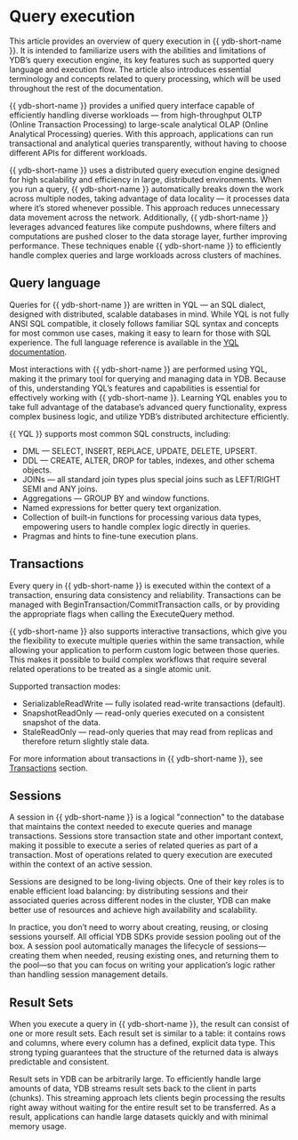 # Query execution

This article provides an overview of query execution in {{ ydb-short-name }}. It is intended to familiarize users with the abilities and limitations of YDB’s query execution engine, its key features such as supported query language and execution flow. The article also introduces essential terminology and concepts related to query processing, which will be used throughout the rest of the documentation.

{{ ydb-short-name }} provides a unified query interface capable of efficiently handling diverse workloads — from high-throughput OLTP (Online Transaction Processing) to large-scale analytical OLAP (Online Analytical Processing) queries. With this approach, applications can run transactional and analytical queries transparently, without having to choose different APIs for different workloads.

{{ ydb-short-name }} uses a distributed query execution engine designed for high scalability and efficiency in large, distributed environments. When you run a query, {{ ydb-short-name }} automatically breaks down the work across multiple nodes, taking advantage of data locality — it processes data where it’s stored whenever possible. This approach reduces unnecessary data movement across the network. Additionally, {{ ydb-short-name }} leverages advanced features like compute pushdowns, where filters and computations are pushed closer to the data storage layer, further improving performance. These techniques enable {{ ydb-short-name }} to efficiently handle complex queries and large workloads across clusters of machines.

## Query language

Queries for {{ ydb-short-name }} are written in YQL — an SQL dialect, designed with distributed, scalable databases in mind. While YQL is not fully ANSI SQL compatible, it closely follows familiar SQL syntax and concepts for most common use cases, making it easy to learn for those with SQL experience. The full language reference is available in the [YQL documentation](../yql/reference/index.md).

Most interactions with {{ ydb-short-name }} are performed using YQL, making it the primary tool for querying and managing data in YDB. Because of this, understanding YQL’s features and capabilities is essential for effectively working with {{ ydb-short-name }}. Learning YQL enables you to take full advantage of the database’s advanced query functionality, express complex business logic, and utilize YDB’s distributed architecture efficiently.

{{ YQL }} supports most common SQL constructs, including:

* DML — SELECT, INSERT, REPLACE, UPDATE, DELETE, UPSERT.
* DDL — CREATE, ALTER, DROP for tables, indexes, and other schema objects.
* JOINs — all standard join types plus special joins such as LEFT/RIGHT SEMI and ANY joins.
* Aggregations — GROUP BY and window functions.
* Named expressions for better query text organization.
* Collection of built-in functions for processing various data types, empowering users to handle complex logic directly in queries.
* Pragmas and hints to fine-tune execution plans.

## Transactions

Every query in {{ ydb-short-name }} is executed within the context of a transaction, ensuring data consistency and reliability. Transactions can be managed with BeginTransaction/CommitTransaction calls, or by providing the appropriate flags when calling the ExecuteQuery method.

{{ ydb-short-name }} also supports interactive transactions, which give you the flexibility to execute multiple queries within the same transaction, while allowing your application to perform custom logic between those queries. This makes it possible to build complex workflows that require several related operations to be treated as a single atomic unit.

Supported transaction modes:

* SerializableReadWrite — fully isolated read-write transactions (default).
* SnapshotReadOnly — read-only queries executed on a consistent snapshot of the data.
* StaleReadOnly — read-only queries that may read from replicas and therefore return slightly stale data.

For more information about transactions in {{ ydb-short-name }}, see [Transactions](transactions.md) section.

## Sessions

A session in {{ ydb-short-name }} is a logical "connection" to the database that maintains the context needed to execute queries and manage transactions. Sessions store transaction state and other important context, making it possible to execute a series of related queries as part of a transaction. Most of operations related to query execution are executed within the context of an active session.

Sessions are designed to be long-living objects. One of their key roles is to enable efficient load balancing: by distributing sessions and their associated queries across different nodes in the cluster, YDB can make better use of resources and achieve high availability and scalability.

In practice, you don’t need to worry about creating, reusing, or closing sessions yourself. All official YDB SDKs provide session pooling out of the box. A session pool automatically manages the lifecycle of sessions—creating them when needed, reusing existing ones, and returning them to the pool—so that you can focus on writing your application’s logic rather than handling session management details.

## Result Sets

When you execute a query in {{ ydb-short-name }}, the result can consist of one or more result sets. Each result set is similar to a table: it contains rows and columns, where every column has a defined, explicit data type. This strong typing guarantees that the structure of the returned data is always predictable and consistent.

Result sets in YDB can be arbitrarily large. To efficiently handle large amounts of data, YDB streams result sets back to the client in parts (chunks). This streaming approach lets clients begin processing the results right away without waiting for the entire result set to be transferred. As a result, applications can handle large datasets quickly and with minimal memory usage.
